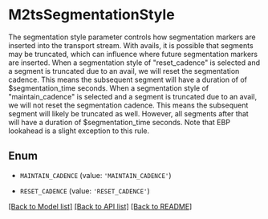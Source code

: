 # M2tsSegmentationStyle

The segmentation style parameter controls how segmentation markers are inserted into the transport stream. With avails, it is possible that segments may be truncated, which can influence where future segmentation markers are inserted. When a segmentation style of \"reset_cadence\" is selected and a segment is truncated due to an avail, we will reset the segmentation cadence. This means the subsequent segment will have a duration of of $segmentation_time seconds. When a segmentation style of \"maintain_cadence\" is selected and a segment is truncated due to an avail, we will not reset the segmentation cadence. This means the subsequent segment will likely be truncated as well. However, all segments after that will have a duration of $segmentation_time seconds. Note that EBP lookahead is a slight exception to this rule.

## Enum

* `MAINTAIN_CADENCE` (value: `'MAINTAIN_CADENCE'`)

* `RESET_CADENCE` (value: `'RESET_CADENCE'`)

[[Back to Model list]](../README.md#documentation-for-models) [[Back to API list]](../README.md#documentation-for-api-endpoints) [[Back to README]](../README.md)



